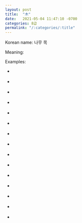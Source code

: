 ```yaml
---
layout: post
title:  "木"
date:   2021-05-04 11:47:10 -0700
categories: 8급
permalink: "/:categories/:title"
---
```


Korean name: 나무 목

Meaning: 

Examples:
*  <br><br>
*  <br><br>
*  <br><br>
*  <br><br>
*  <br><br>
*  <br><br>
*  <br><br>
*  <br><br>
*  <br><br>
*  <br><br>
*  <br><br>
*  <br><br>
*  <br><br>
*  <br><br>
*  <br><br>